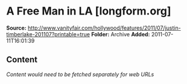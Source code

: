 # A Free Man in LA    [longform.org]

**Source:** http://www.vanityfair.com/hollywood/features/2011/07/justin-timberlake-201107?printable=true
**Folder:** Archive
**Added:** 2011-07-11T16:01:39




## Content
*Content would need to be fetched separately for web URLs*
